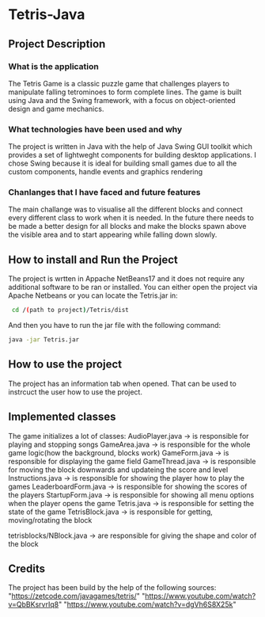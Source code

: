 # Tetris-Java

## Project Description

### What is the application

The Tetris Game is a classic puzzle game that challenges players to manipulate falling tetrominoes to form complete lines. The game is built using Java and the Swing framework, with a focus on object-oriented design and game mechanics.

### What technologies have been used and why
    
The project is written in Java with the help of Java Swing GUI toolkit which provides a set of lightweght components for building desktop applications. I chose Swing because it is ideal for building small games due to all the custom components, handle events and graphics rendering

### Chanlanges that I have faced and future features

The main challange was to visualise all the different blocks and connect every different class to work when it is needed. In the future there needs to be made a better design for all blocks and make the blocks spawn above the visible area and to start appearing while falling down slowly.

## How to install and Run the Project

The project is wrtten in Appache NetBeans17 and it does not require any additional software to be ran or installed. You can either open the project via Apache Netbeans or you can locate the Tetris.jar in: 

```bash
 cd /(path to project)/Tetris/dist
```

And then you have to run the jar file with the following command: 

```bash
java -jar Tetris.jar
```
 
## How to use the project 

The project has an information tab when opened. That can be used to instrcuct the user how to use the project.

## Implemented classes

The game initializes a lot of classes: 
AudioPlayer.java -> is responsible for playing and stopping songs
GameArea.java -> is responsible for the whole game logic(how the background, blocks work)
GameForm.java -> is responsible for displaying the game field
GameThread.java -> is responsible for moving the block downwards and updateing the score and level
Instructions.java -> is responsible for showing the player how to play the games
LeaderboardForm.java -> is responsible for showing the scores of the players 
StartupForm.java -> is responsible for showing all menu options when the player opens the game
Tetris.java -> is responsible for setting the state of the game
TetrisBlock.java -> is responsible for getting, moving/rotating the block

tetrisblocks/NBlock.java -> are responsible for giving the shape and color of the block

## Credits
The project has been build by the help of the following sources:
"https://zetcode.com/javagames/tetris/"
"https://www.youtube.com/watch?v=QbBKsrvrIq8"
"https://www.youtube.com/watch?v=dgVh6S8X25k"
